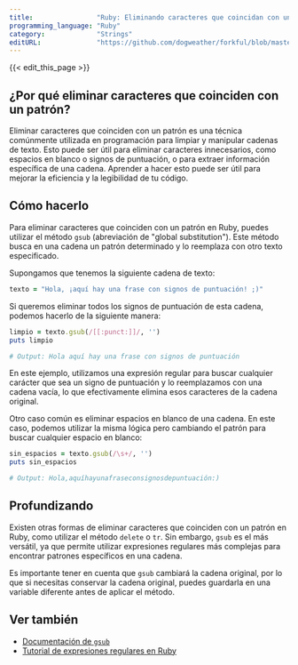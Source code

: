 ```yaml
---
title:                "Ruby: Eliminando caracteres que coincidan con un patrón"
programming_language: "Ruby"
category:             "Strings"
editURL:              "https://github.com/dogweather/forkful/blob/master/content/es/ruby/deleting-characters-matching-a-pattern.md"
---
```


{{< edit_this_page >}}

## ¿Por qué eliminar caracteres que coinciden con un patrón?

Eliminar caracteres que coinciden con un patrón es una técnica comúnmente utilizada en programación para limpiar y manipular cadenas de texto. Esto puede ser útil para eliminar caracteres innecesarios, como espacios en blanco o signos de puntuación, o para extraer información específica de una cadena. Aprender a hacer esto puede ser útil para mejorar la eficiencia y la legibilidad de tu código.

## Cómo hacerlo

Para eliminar caracteres que coinciden con un patrón en Ruby, puedes utilizar el método `gsub` (abreviación de "global substitution"). Este método busca en una cadena un patrón determinado y lo reemplaza con otro texto especificado.

Supongamos que tenemos la siguiente cadena de texto:

``` Ruby
texto = "Hola, ¡aquí hay una frase con signos de puntuación! ;)"
```

Si queremos eliminar todos los signos de puntuación de esta cadena, podemos hacerlo de la siguiente manera:

``` Ruby
limpio = texto.gsub(/[[:punct:]]/, '')
puts limpio

# Output: Hola aquí hay una frase con signos de puntuación
```

En este ejemplo, utilizamos una expresión regular para buscar cualquier carácter que sea un signo de puntuación y lo reemplazamos con una cadena vacía, lo que efectivamente elimina esos caracteres de la cadena original.

Otro caso común es eliminar espacios en blanco de una cadena. En este caso, podemos utilizar la misma lógica pero cambiando el patrón para buscar cualquier espacio en blanco:

``` Ruby
sin_espacios = texto.gsub(/\s+/, '')
puts sin_espacios

# Output: Hola,aquíhayunafraseconsignosdepuntuación:)
```

## Profundizando

Existen otras formas de eliminar caracteres que coinciden con un patrón en Ruby, como utilizar el método `delete` o `tr`. Sin embargo, `gsub` es el más versátil, ya que permite utilizar expresiones regulares más complejas para encontrar patrones específicos en una cadena.

Es importante tener en cuenta que `gsub` cambiará la cadena original, por lo que si necesitas conservar la cadena original, puedes guardarla en una variable diferente antes de aplicar el método.

## Ver también

- [Documentación de `gsub`](https://ruby-doc.org/core-2.7.1/String.html#method-i-gsub)
- [Tutorial de expresiones regulares en Ruby](https://www.rubyguides.com/2015/06/ruby-regex/)